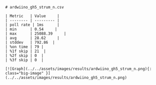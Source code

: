 
    # ardwiino_gh5_strum_n.csv

    | Metric   | Value     |
    | -------- | --------- |
    | poll rate | 1ms      |
    | min      | 0.54     |
    | max      | 25088.39     |
    | avg      | 28.62     |
    | stddev   | 792.86  |
    | %on time | 79 |
    | %1f skip | 21  |
    | %2f skip | 0  |
    | %3f skip | 0  |

    [![Graph](../../assets/images/results/ardwiino_gh5_strum_n.png){: class="big-image" }](../../assets/images/results/ardwiino_gh5_strum_n.png)

    